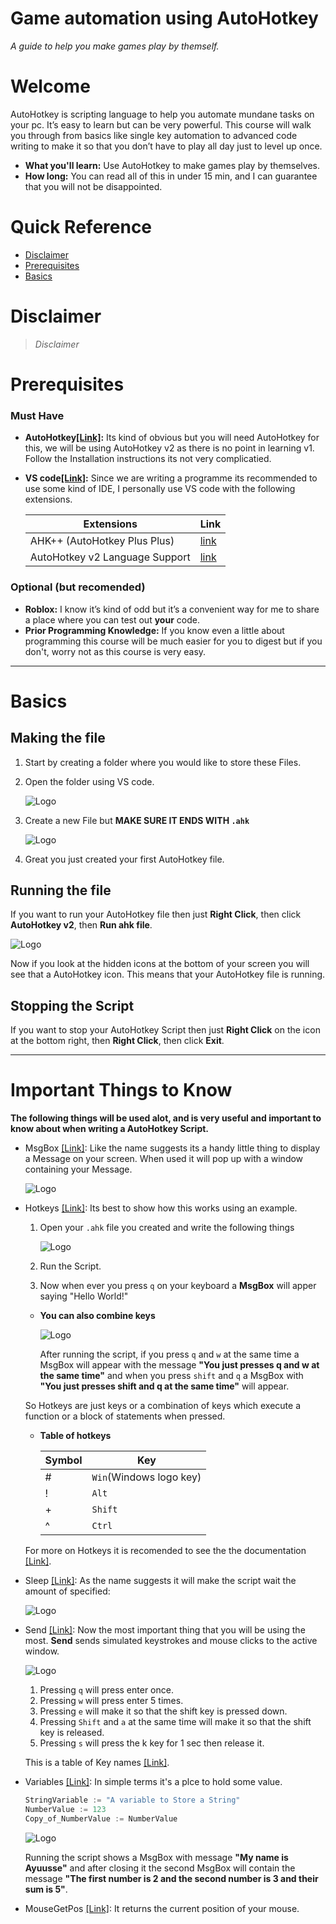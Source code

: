 # Game automation using AutoHotkey
*A guide to help you make games play by themself.*

# Welcome
AutoHotkey is scripting language to help you automate mundane tasks on your pc. It’s easy to learn but can be very powerful. This course will walk you through from basics like single key automation to advanced code writing to make it so that you don’t have to play all day just to level up once.

* **What you'll learn:** Use AutoHotkey to make games play by themselves.
* **How long:** You can read all of this in under 15 min, and I can guarantee that you will not be disappointed.
 
# Quick Reference
* [Disclaimer](#Disclaimer) 
* [Prerequisites](#Prerequisites) 
* [Basics](#Basics) 

# Disclaimer
> _Disclaimer_

# Prerequisites
### **Must Have**
* **AutoHotkey[[Link]](https://www.autohotkey.com/v2/):** Its kind of obvious but you will need AutoHotkey for this, we will be using AutoHotkey v2 as there is no point in learning v1. Follow the Installation instructions its not very complicatied. 

* **VS code[[Link]](https://code.visualstudio.com/download):** Since we are writing a programme its recommended to use some kind of IDE, I personally use VS code with the following extensions.

    | Extensions    | Link   |
    | ----------    | ----   |
    | AHK++ (AutoHotkey Plus Plus)    | [link](https://marketplace.visualstudio.com/items?itemName=mark-wiemer.vscode-autohotkey-plus-plus)   |
    | AutoHotkey v2 Language Support    | [link](https://marketplace.visualstudio.com/items?itemName=thqby.vscode-autohotkey2-lsp)   |

### **Optional (but recomended)**

* **Roblox:** I know it’s kind of odd but it’s a convenient way for me to share a place where you can test out **your** code.
* **Prior Programming Knowledge:** If you know even a little about programming this course will be much easier for you to digest but if you don't, worry not as this course is very easy.  

---

# Basics
## Making the file
1. Start by creating a folder where you would like to store these Files.<br>
2. Open the folder using VS code.

   ![Logo](Images/Open_Folder_VScode.png)

3. Create a new File but **MAKE SURE IT ENDS WITH ``.ahk ``**

    ![Logo](Images/MakeFile.png)

4. Great you just created your first AutoHotkey file.


## Running the file

If you want to run your AutoHotkey file then just **Right Click**, then click **AutoHotkey v2**, then **Run ahk file**.  

![Logo](Images/RunAHKfile.png)

 Now if you look at the hidden icons at the bottom of your screen you will see that a AutoHotkey icon. This means that your AutoHotkey file is running.
 ## Stopping the Script

If you want to stop your AutoHotkey Script then just **Right Click** on the icon at the bottom right, then **Right Click**, then click **Exit**.  

---

 # Important Things to Know

**The following things will be used alot, and is very useful and important to know about when writing a AutoHotkey Script.**

* MsgBox [[Link]](https://www.autohotkey.com/docs/v2/lib/MsgBox.htm):
Like the name suggests its a handy little thing to display a Message on your screen. When used it will pop up with a window containing your Message.

    ![Logo](Images/MsgBox_example.png)

* Hotkeys [[Link]](https://www.autohotkey.com/docs/v2/Hotkeys.htm):
Its best to show how this works using an example.

    1. Open your `.ahk` file you created and write the following things
        
        ![Logo](Images/Hello_World.png)
        
    2. Run the Script.
    3. Now when ever you press `q` on your keyboard a **MsgBox** will apper saying "Hello World!"

    * **You can also combine keys**

        ![Logo](Images/key_Combinations.png)

        After running the script, if you press `q` and `w` at the same time a MsgBox will appear with the message **"You just presses q and w at the same time"** and when you press `shift` and `q` a MsgBox with **"You just presses shift and q at the same time"** will appear. 
         
    So Hotkeys are just keys or a combination of keys which execute a function or a block of statements when pressed.

    * **Table of hotkeys**

        | Symbol    | Key   |
        | -------   | ----  | 
        |#          |     `Win`(Windows logo key)  |
        |!           |     `Alt`  | 
        |+           |      `Shift` | 
        |^           |     `Ctrl`  |

    For more on Hotkeys it is recomended to see the the documentation  [[Link]](https://www.autohotkey.com/docs/v2/Hotkeys.htm).
    
* Sleep [[Link]](https://www.autohotkey.com/docs/v2/lib/Sleep.htm):
As the name suggests it will make the script wait the amount of specified:

    ![Logo](Images/Sleep_example.png)

* Send [[Link]](https://www.autohotkey.com/docs/v2/howto/SendKeys.htm):
Now the most important thing that you will be using the most.
**Send** sends simulated keystrokes and mouse clicks to the active window.

    ![Logo](Images/SendKeys.png)

    1. Pressing `q` will press enter once.
    2. Pressing `w` will press enter 5 times.
    3. Pressing `e` will make it so that the shift key is pressed down.
    4. Pressing `Shift` and `a` at the same time will make it so that the shift key is released.
    5. Pressing `s` will press the k key for 1 sec then release it.

    This is a table of Key names [[Link]](https://www.autohotkey.com/docs/v2/lib/Send.htm#keynames).

* Variables [[Link]](https://www.autohotkey.com/docs/v2/Variables.htm): In simple terms it's a plce to hold some value.
    ``` Python
    StringVariable := "A variable to Store a String"
    NumberValue := 123
    Copy_of_NumberValue := NumberValue
    ```
     ![Logo](Images/Variable_eg.png)

    Running the script shows a MsgBox with message **"My name is Ayuusse"** and after closing it the second MsgBox will contain the message **"The first number is 2 and the second number is 3 and their sum is 5"**.

* MouseGetPos [[Link]](https://www.autohotkey.com/docs/v2/lib/MouseGetPos.htm): It returns the current position of your mouse.

